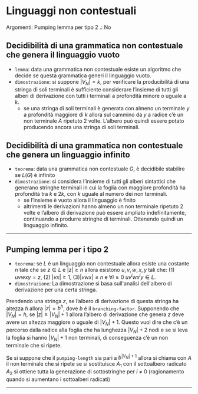 # Linguaggi non contestuali

Argomenti: Pumping lemma per tipo 2
.: No

## Decidibilità di una grammatica non contestuale che genera il linguaggio vuoto

- `lemma`: data una grammatica non contestuale esiste un algoritmo che decide se questa grammatica generi il linguaggio vuoto.
- `dimostrazione`: si suppone $|V_N|=k$, per verificare la producibilità di una stringa di soli terminali è sufficiente considerare l’insieme di tutti gli alberi di derivazione con tutti i terminali a profondità minore o uguale a $k$.
    - se una stringa di soli terminali è generata con almeno un terminale $y$ a profondità maggiore di $k$ allora sul cammino da $y$ a radice c’è un non terminale $A$ ripetuto 2 volte. L’albero può quindi essere potato producendo ancora una stringa di soli terminali.

## Decidibilità di una grammatica non contestuale che genera un linguaggio infinito

- `teorema`: data una grammatica non contestuale $G$, è decidibile stabilire se $L(G)$ è infinito
- `dimostrazione`: si considera l’insieme di tutti gli alberi sintattici che generano stringhe terminali in cui la foglia con maggiore profondità ha profondità tra $k$ e $2k$, con $k$ uguale al numero dei non terminali.
    - se l’insieme è vuoto allora il linguaggio è finito
    - altrimenti le derivazioni hanno almeno un non terminale ripetuto 2 volte e l’albero di derivazione può essere ampliato indefinitamente, continuando a produrre stringhe di terminali. Ottenendo quindi un linguaggio infinito.

---

## Pumping lemma per i tipo 2

- `teorema`: se $L$ è un linguaggio non contestuale allora esiste una costante $n$ tale che se $z\in L$ e $|z|\ge n$ allora esistono $u,v,w,x,y$ tali che: $(1)$ $uvwxy=z$, $(2)$ $|vx|\ge 1$, $(3)|vwx|\le n$ e $\forall i\ge 0$ $uv^iwx^iy\in L$.
- `dimostrazione`: La dimostrazione si basa sull'analisi dell'albero di derivazione per una certa stringa.

Prendendo una stringa $z$, se l’albero di derivazione di questa stringa ha altezza $h$ allora $|z|=b^h$, dove $b$ è il `branching-factor`. Supponendo che $|V_N|=h$, se $|z|\ge|V_N|+1$ allora l’albero di derivazione che genera $z$ deve avere un altezza maggiore o uguale di $|V_N|+1$. Questo vuol dire che c’è un percorso dalla radice alla foglia che ha lunghezza $|V_N|+2$ nodi e se si leva la foglia si hanno $|V_N|+1$ non terminali, di conseguenza c’è un non terminale che si ripete.

Se si suppone che il `pumping-length` sia pari a $b^{|V_N|+1}$ allora si chiama con $A$ il non terminale che si ripete se si sostituisce $A_1$ con il sottoalbero radicato $A_2$ si ottiene tutta la generazione di sottostringhe per $i$ ≠ 0 (ragionamento quando si aumentano i sottoalberi radicati)

---